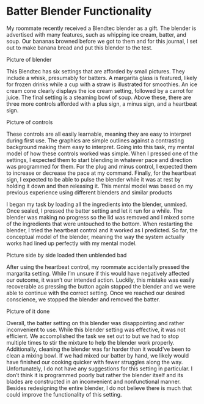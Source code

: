 # Batter Blender Functionality

My roommate recently received a Blendtec blender as a gift. The blender is advertised with many features, such as whipping ice cream, batter, and soup. Our bananas browned before we got to them and for this journal, I set out to make banana bread and put this blender to the test.


Picture of blender


This Blendtec has six settings that are afforded by small pictures. They include a whisk, presumably for batters. A margarita glass is featured, likely for frozen drinks while a cup with a straw is illustrated for smoothies. An ice cream cone clearly displays the ice cream setting, followed by a carrot for juice. The final setting is a steaming bowl of soup. Above these, there are three more controls afforded with a plus sign, a minus sign, and a heartbeat sign.


Picture of controls

These controls are all easily learnable, meaning they are easy to interpret during first use. The graphics are simple outlines against a contrasting background making them easy to interpret. Going into this task, my mental model of how these controls worked was simple. When I pressed one of the settings, I expected them to start blending in whatever pace and direction was programmed for them. For the plug and minus control, I expected them to increase or decrease the pace at my command. Finally, for the heartbeat sign, I expected to be able to pulse the blender while it was at rest by holding it down and then releasing it. This mental model was based on my previous experience using different blenders and similar products

I began my task by loading all the ingredients into the blender, unmixed. Once sealed, I pressed the batter setting and let it run for a while. The blender was making no progress so the lid was removed and I mixed some of the ingredients that were untouched to the bottom. When restarting the blender, I tried the heartbeat control and it worked as I predicted. So far, the conceptual model of the blender, meaning the way the system actually works had lined up perfectly with my mental model.


Picture side by side loaded then unblended bad


After using the heartbeat control, my roommate accidentally pressed the margarita setting. While I’m unsure if this would have negatively affected our outcome, it wasn’t our intended action. Luckily, this mistake was easily recoverable as pressing the button again stopped the blender and we were able to continue with the correct setting. Once we reached our desired conscience, we stopped the blender and removed the batter.

Picture of it done


Overall, the batter setting on this blender was disappointing and rather inconvenient to use. While this blender setting was effective, it was not efficient. We accomplished the task we set out to but we had to stop multiple times to stir the mixture to help the blender work properly. Additionally, cleaning the blender was far harder than it would've been to clean a mixing bowl. If we had mixed our batter by hand, we likely would have finished our cooking quicker with fewer struggles along the way. Unfortunately, I do not have any suggestions for this setting in particular. I don’t think it is programmed poorly but rather the blender itself and its blades are constructed in an inconvenient and nonfunctional manner. Besides redesigning the entire blender, I do not believe there is much that could improve the functionality of this setting.
